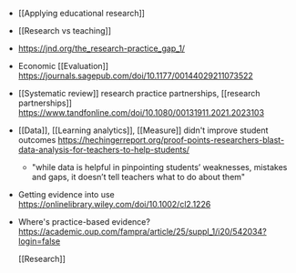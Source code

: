 - [[Applying educational research]]
- [[Research vs teaching]]
- https://jnd.org/the_research-practice_gap_1/
- Economic [[Evaluation]]
  https://journals.sagepub.com/doi/10.1177/00144029211073522
- [[Systematic review]] research practice
  partnerships, [[research partnerships]] 
  https://www.tandfonline.com/doi/10.1080/00131911.2021.2023103
- [[Data]],  [[Learning analytics]],
  [[Measure]] didn't improve student outcomes
  https://hechingerreport.org/proof-points-researchers-blast-data-analysis-for-teachers-to-help-students/
	- "while data is helpful in pinpointing students’ weaknesses,
	  mistakes and gaps, it doesn’t tell teachers what to do about
	  them"
- Getting evidence into use
  https://onlinelibrary.wiley.com/doi/10.1002/cl2.1226
- Where's practice-based evidence?
  https://academic.oup.com/fampra/article/25/suppl_1/i20/542034?login=false
  
  [[Research]]
